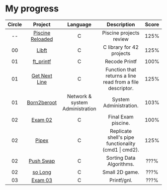 # My progress
|Circle | Project | Language | Description | Score | 
|:-----:|:-------:|:--------:|:-----------:|:-----:|
|--| [Piscine Reloaded](https://github.com/alex81131/42-Cursus/tree/main/Piscine%20Reloaded) | C | Piscine projects review | 125% |
|00| [Libft](https://github.com/alex81131/42-Cursus/tree/main/Libft) | C | C library for 42 projects | 125% |
|01| [ft_printf](https://github.com/alex81131/42-Cursus/tree/main/ft_printf) | C | Recode Printf | 100% |
|01| [Get Next Line](https://github.com/alex81131/42-Cursus/tree/main/get_next_line) | C | Function that returns a line read from a file descriptor. | 125% |
|01| [Born2beroot](https://github.com/alex81131/42-Cursus/tree/main/Born2beRoot) | Network & system Administration | System Administration. | 103% |
|02| [Exam 02](https://github.com/alex81131/42-Cursus/tree/main/Exam%20Rank%2002) | C | Final Exam piscine. | 100% |
|02| [Pipex](https://) | C | Replicate shell's pipe functionality (cmd1 \| cmd2). | 125% |
|02| [Push Swap](https://github.com/48d31kh413k/1337-push_swap-42) | C | Sorting Data Algorithms. | ???% |
|02| [so Long](https://github.com/48d31kh413k/1337-so_long-42) | C | Small 2D game. | ???% |
|03| [Exam 03](https://github.com/48d31kh413k/1337-exam_rank_03-42) | C | Printf/gnl. | ???% |
